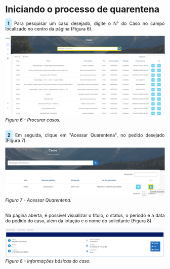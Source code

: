 # Iniciando o processo de quarentena<br>

<p style="text-align: justify;"><span style="background-color: #c9ebff; border-radius: 5px; padding: 7px; color: #000000; font-weight: bold; ">1</span> Para pesquisar um caso desejado, digite o N° do Caso no campo localizado no centro da página (Figura 6). </p>

![Página2](img/PesquisarCaso.png)<br>
*Figura 6 - Procurar casos.* <br><br>

<p style="text-align: justify;"><span style="background-color: #c9ebff; border-radius: 5px; padding: 7px; color: #000000; font-weight: bold; ">2</span> Em seguida, clique em "Acessar Quarentena", no pedido desejado (Figura 7). </p>

![Página2](img/AcessarQuarentena.png)<br>
*Figura 7 - Acessar Quarentena.* <br><br>

<p style="text-align: justify;"> Na página aberta, é possível visualizar o título, o status, o período e a data do pedido do caso, além da lotação e o nome do solicitante (Figura 8). </p>

![Página2](img/Rotulo.png)<br>
*Figura 8 - Informações básicas do caso.* <br><br>

